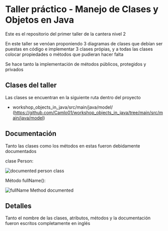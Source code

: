 # Taller práctico - Manejo de Clases y Objetos en Java

Este es el repositorio del primer taller de la cantera nivel 2

En este taller se venóan proponiendo 3 diagramas de clases que debían ser puestas en código e implementar 3 clases própias,
y a todas las clases colocar propiedades o métodos que pudieran hacer falta

Se hace tanto la implementación de métodos públicos, protegidos y privados

## Clases del taller

Las clases se encuentran en la siguiente ruta dentro del proyecto
- workshop_objects_in_java/src/main/java/model/ (https://github.com/Camlo01/workshop_objects_in_java/tree/main/src/main/java/model)

## Documentación

Tanto las clases como los métodos en estas fueron debidamente documentados

clase Person:

![documented person class](https://user-images.githubusercontent.com/96300875/205738359-aad4878f-5ecb-49aa-9699-3c053d85431b.png)

Método fullName():

![fullName Method documented](https://user-images.githubusercontent.com/96300875/205738493-6854e4e1-7161-49b5-81c3-2506a45661a1.png)

## Detalles

Tanto el nombre de las clases, atributos, métodos y la documentación fueron escritos completamente en inglés
